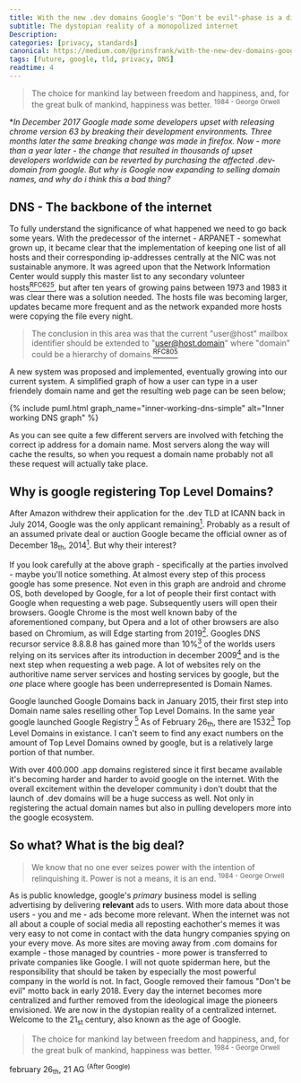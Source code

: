 ```yaml
---
title: With the new .dev domains Google's "Don't be evil"-phase is a distant memory
subtitle: The dystopian reality of a monopolized internet
Description: 
categories: [privacy, standards]
canonical: https://medium.com/@prinsfrank/with-the-new-dev-domains-googles-don-t-be-evil-phase-is-a-distant-memory-34a4db39e41c
tags: [future, google, tld, privacy, DNS]
readtime: 4
---
```


> The choice for mankind lay between freedom and happiness, and, for the great bulk of mankind, happiness was better. <sup>1984 - George Orwell</sup>

**In December 2017 Google made some developers upset with releasing chrome version 63 by breaking their development environments. Three months later the same breaking change was made in firefox. Now - more than a year later - the change that resulted in thousands of upset developers worldwide can be reverted by purchasing the affected *.dev-domain from google. But why is Google now expanding to selling domain names, and why do i think this a bad thing?**

## DNS - The backbone of the internet
To fully understand the significance of what happened we need to go back some years. With the predecessor of the internet - ARPANET - somewhat grown up, it became clear that the implementation of keeping one list of all hosts and their corresponding ip-addresses centrally at the NIC was not sustainable anymore. It was agreed upon that the Network Information Center would supply this master list to any secondary volunteer hosts[<sup>RFC625</sup>](http://www.rfc-editor.org/rfc/rfc625.txt), but after ten years of growing pains between 1973 and 1983 it was clear there was a solution needed. The hosts file was becoming larger, updates became more frequent and as the network expanded more hosts were copying the file every night.
>The conclusion in this area was that the current "user@host" mailbox identifier should be extended to "user@host.domain" where "domain" could be a hierarchy of domains.[<sup>RFC805</sup>](http://www.rfc-editor.org/rfc/rfc805.txt)

A new system was proposed and implemented, eventually growing into our current system. A simplified graph of how a user can type in a user friendely domain name and get the resulting web page can be seen below;

{% include puml.html graph_name="inner-working-dns-simple" alt="Inner working DNS graph" %}

As you can see quite a few different servers are involved with fetching the correct ip address for a domain name. Most servers along the way will cache the results, so when you request a domain name probably not all these request will actually take place.

## Why is google registering Top Level Domains?
After Amazon withdrew their application for the .dev TLD at ICANN back in July 2014, Google was the only applicant remaining[<sup>1</sup>](https://icannwiki.org/.dev). Probably as a result of an assumed private deal or auction Google became the official owner as of December 18<sub>th</sub>, 2014[<sup>1</sup>](https://icannwiki.org/.dev). But why their interest?

If you look carefully at the above graph - specifically at the parties involved - maybe you'll notice something. At almost every step of this process google has some presence. Not even in this graph are android and chrome OS, both developed by Google, for a lot of people their first contact with Google when requesting a web page. Subsequently users will open their browsers. Google Chrome is the most well known baby of the aforementioned company, but Opera and a lot of other browsers are also based on Chromium, as will Edge starting from 2019[<sup>2</sup>](https://blogs.windows.com/windowsexperience/2018/12/06/microsoft-edge-making-the-web-better-through-more-open-source-collaboration/). Googles DNS recursor service 8.8.8.8 has gained more than 10%[<sup>3</sup>](https://security.googleblog.com/2018/08/google-public-dns-turns-8888-years-old.html) of the worlds users relying on its services after its introduction in december 2009[<sup>4</sup>](https://googleblog.blogspot.com/2009/12/introducing-google-public-dns.html) and is the next step when requesting a web page. A lot of websites rely on the authoritive name server services and hosting services by google, but the _one_ place where google has been underrepresented is Domain Names.

Google launched Google Domains back in January 2015, their first step into Domain name sales reselling other Top Level Domains. In the same year google launched Google Registry [<sup>5</sup>](https://web.archive.org/web/20150929033350/https://www.registry.google/) As of February 26<sub>th</sub>, there are 1532[<sup>3</sup>](https://data.iana.org/TLD/tlds-alpha-by-domain.txt) Top Level Domains in existance. I can't seem to find any exact numbers on the amount of Top Level Domains owned by google, but is a relatively large portion of that number.

With over 400.000 .app domains registered since it first became available it's becoming harder and harder to avoid google on the internet. With the overall excitement within the developer community i don't doubt that the launch of .dev domains will be a huge success as well. Not only in registering the actual domain names but also in pulling developers more into the google ecosystem.

## So what? What is the big deal? 

>We know that no one ever seizes power with the intention of relinquishing it. Power is not a means, it is an end. <sup>1984 - George Orwell</sup>

As is public knowledge, google's _primary_ business model is selling advertising by delivering **relevant** ads to users. With more data about those users - you and me - ads become more relevant. When the internet was not all about a couple of social media all reposting eachother's memes it was very easy to not come in contact with the data hungry companies spying on your every move. As more sites are moving away from .com domains for example - those managed by countries - more power is transferred to private companies like Google. I will not quote spiderman here, but the responsibility that should be taken by especially the most powerful company in the world is not. In fact, Google removed their famous "Don't be evil" motto back in early 2018. Every day the internet becomes more centralized and further removed from the ideological image the pioneers envisioned. We are now in the dystopian reality of a centralized internet. Welcome to the 21<sub>st</sub> century, also known as the age of Google.

> The choice for mankind lay between freedom and happiness, and, for the great bulk of mankind, happiness was better. <sup>1984 - George Orwell</sup>

february 26<sub>th</sub>, 21 AG <sup>(After Google)</sup>